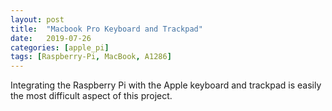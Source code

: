```yaml
---
layout: post
title:  "Macbook Pro Keyboard and Trackpad"
date:   2019-07-26
categories: [apple_pi]
tags: [Raspberry-Pi, MacBook, A1286] 
---
```


Integrating the Raspberry Pi with the Apple keyboard and trackpad is easily the most difficult aspect of this project. 
